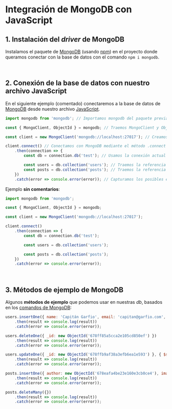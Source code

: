 # Integración de MongoDB con JavaScript

## 1. Instalación del *driver* de MongoDB

Instalamos el paquete de [MongoDB](../../../GLOSARIO.md#mongodb) (usando [npm](../../../GLOSARIO.md#npm-node-package-manager)) en el proyecto donde queramos conectar con la base de datos con el comando ```npm i mongodb```.

<br>

## 2. Conexión de la base de datos con nuestro archivo JavaScript

En el siguiente ejemplo (comentado) conectaremos a la base de datos de [MongoDB](../../../GLOSARIO.md#mongodb) desde nuestro archivo [JavaScript](../../../GLOSARIO.md#javascript-js).

```js
import mongodb from 'mongodb'; // Importamos mongodb del paquete previamente instalado

const { MongoClient, ObjectId } = mongodb; // Traemos MongoClient y ObjectId desde mongodb mediante desestructuración

const client = new MongoClient('mongodb://localhost:27017'); // Creamos un nuevo cliente mediante una nueva instancia de la clase MongoClient, esto nos permitirá conectar con MongoDB

client.connect() // Conectamos con MongoDB mediante el método .connect
    .then(connection => {
        const db = connection.db('test'); // Usamos la conexión actual (client) para crear una nueva instancia de la db 'test'. Si no existiera, MongoDB la crearía al insertar el primer documento

        const users = db.collection('users'); // Traemos la referencia a la colección 'users' de MongoDB, si no existiera, MongoDB la crearía al insertar el primer documento en ella
        const posts = db.collection('posts'); // Traemos la referencia a la colección 'posts' de MongoDB, si no existiera, MongoDB la crearía al insertar el primer documento en ella
    })
    .catch(error => console.error(error)); // Capturamos los posibles errores y los mostramos por consola
```

Ejemplo **sin comentarios**:

```js
import mongodb from 'mongodb';

const { MongoClient, ObjectId } = mongodb;

const client = new MongoClient('mongodb://localhost:27017');

client.connect()
    .then(connection => {
        const db = connection.db('test');

        const users = db.collection('users');

        const posts = db.collection('posts');
    })
    .catch(error => console.error(error));
```

<br>

## 3. Métodos de ejemplo de MongoDB

Algunos **métodos de ejemplo** que podemos usar en nuestras *db*, basados en los [comandos de MongoDB](./05-comandos-mongodb.md):

```js
users.insertOne({ name: 'Capitán Garfio', email: 'capitan@garfio.com', username: 'capitangarfio', password: '123123123' })
    .then(result => console.log(result))
    .catch(error => console.error(error));

users.deleteOne({ _id: new ObjectId('678ff85a5cca2e105cd850ef') })
    .then(result => console.log(result))
    .catch(error => console.error(error));

users.updateOne({ _id: new ObjectId('678ffb9af38a3efb6ea1e593') }, { $set: { password: '234234234' } })
    .then(result => console.log(result))
    .catch(error => console.error(error));

posts.insertOne({ author: new ObjectId('678eafa4be23e160e3cb0ce4'), image: 'https://i.ytimg.com/vi/9oWEZSL_53U/maxresdefault.jpg', text: 'hola mundo', date: new Date() })
    .then(result => console.log(result))
    .catch(error => console.error(error));

posts.deleteMany({})
    .then(result => console.log(result))
    .catch(error => console.error(error));
```